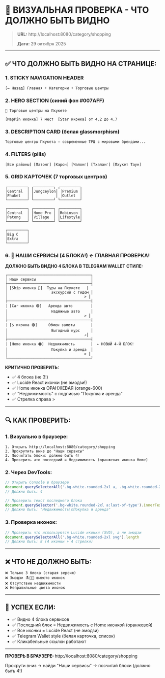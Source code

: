 # 👀 ВИЗУАЛЬНАЯ ПРОВЕРКА - ЧТО ДОЛЖНО БЫТЬ ВИДНО

> **URL:** http://localhost:8080/category/shopping
> 
> **Дата:** 29 октября 2025

---

## ✅ ЧТО ДОЛЖНО БЫТЬ ВИДНО НА СТРАНИЦЕ:

### 1. STICKY NAVIGATION HEADER
```
[← Назад] Главная • Категории • Торговые центры
```

### 2. HERO SECTION (синий фон #007AFF)
```
🏢 Торговые центры на Пхукете

[MapPin иконка] 7 мест  [Star иконка] от 4.2 до 4.7
```

### 3. DESCRIPTION CARD (белая glassmorphism)
```
Торговые центры Пхукета — современные ТРЦ с мировыми брендами...
```

### 4. FILTERS (pills)
```
[Все районы] [Патонг] [Карон] [Чалонг] [Тхаланг] [Пхукет Таун]
```

### 5. GRID КАРТОЧЕК (7 торговых центров)
```
┌─────────┐ ┌─────────┐ ┌─────────┐
│Central  │ │Jungceylon│ │Premium │
│Phuket   │ │          │ │Outlet  │
└─────────┘ └─────────┘ └─────────┘

┌─────────┐ ┌─────────┐ ┌─────────┐
│Central  │ │Home Pro │ │Robinson │
│Patong   │ │Village  │ │Lifestyle│
└─────────┘ └─────────┘ └─────────┘

┌─────────┐
│Big C    │
│Extra    │
└─────────┘
```

### 6. 🎯 НАШИ СЕРВИСЫ (4 БЛОКА!) ← ГЛАВНАЯ ПРОВЕРКА!

**ДОЛЖНО БЫТЬ ВИДНО 4 БЛОКА В TELEGRAM WALLET СТИЛЕ:**

```
┌──────────────────────────────────────┐
│ Наши сервисы                         │
├──────────────────────────────────────┤
│ [Ship иконка 🔵]  Туры на Пхукете   │
│                    Экскурсии с гидом │
│                                   > │
├──────────────────────────────────────┤
│ [Car иконка 🟢]   Аренда авто        │
│                    Надёжные авто     │
│                                   > │
├──────────────────────────────────────┤
│ [$ иконка 🟣]     Обмен валюты       │
│                    Выгодный курс     │
│                                   ↗│
├──────────────────────────────────────┤
│ [Home иконка 🟠]  Недвижимость       │  ← НОВЫЙ 4-Й БЛОК!
│                    Покупка и аренда  │
│                                   > │
└──────────────────────────────────────┘
```

**КРИТИЧНО ПРОВЕРИТЬ:**
- ✅ 4 блока (не 3!)
- ✅ Lucide React иконки (не эмодзи!)
- ✅ Home иконка ОРАНЖЕВАЯ (orange-600)
- ✅ "Недвижимость" с подписью "Покупка и аренда"
- ✅ Стрелка справа >

---

## 🔍 КАК ПРОВЕРИТЬ:

### 1. Визуально в браузере:
```
1. Открыть http://localhost:8080/category/shopping
2. Прокрутить вниз до "Наши сервисы"
3. Посчитать блоки: должно быть 4!
4. Проверить что последний = Недвижимость (оранжевая иконка Home)
```

### 2. Через DevTools:
```javascript
// Открыть Console в браузере
document.querySelectorAll('.bg-white.rounded-2xl a, .bg-white.rounded-2xl button').length
// Должно быть: 4

// Проверить текст последнего блока
document.querySelector('.bg-white.rounded-2xl a:last-of-type').innerText
// Должно быть: "Недвижимость\nПокупка и аренда"
```

### 3. Проверка иконок:
```javascript
// Проверить что используются Lucide иконки (SVG), а не эмодзи
document.querySelectorAll('.bg-white.rounded-2xl svg').length
// Должно быть: 8 (4 иконки + 4 стрелки)
```

---

## ❌ ЧТО НЕ ДОЛЖНО БЫТЬ:

```
❌ Только 3 блока (старая версия)
❌ Эмодзи 🏝️🚗💱 вместо иконок
❌ Отсутствие недвижимости
❌ Неправильные цвета иконок
```

---

## 🎯 УСПЕХ ЕСЛИ:

- ✅ Видно 4 блока сервисов
- ✅ Последний блок = Недвижимость с Home иконкой (оранжевой)
- ✅ Все иконки = Lucide React (не эмодзи)
- ✅ Telegram Wallet style (белая карточка, список)
- ✅ Кликабельные ссылки работают

---

**ПРОВЕРЬ В БРАУЗЕРЕ:** http://localhost:8080/category/shopping

Прокрути вниз → найди "Наши сервисы" → посчитай блоки (должно быть 4!)

